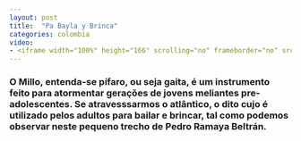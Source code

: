 ```yaml
---
layout: post
title:  "Pa Bayla y Brinca"
categories: colombia
video: 
- <iframe width="100%" height="166" scrolling="no" frameborder="no" src="https://w.soundcloud.com/player/?url=https%3A//api.soundcloud.com/tracks/167146501&amp;color=ff5500&amp;auto_play=false&amp;hide_related=false&amp;show_comments=true&amp;show_user=true&amp;show_reposts=false"></iframe>
---
```


### O Millo, entenda-se pífaro, ou seja gaita, é um instrumento feito para atormentar gerações de jovens meliantes pre-adolescentes. Se atravesssarmos o atlântico, o dito cujo é utilizado pelos adultos para bailar e brincar, tal como podemos observar neste pequeno trecho de Pedro Ramaya Beltrán.